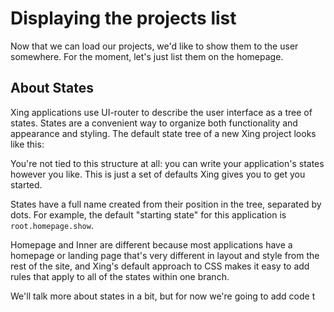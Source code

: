 # Displaying the projects list

Now that we can load our projects, we'd like to show them to the user somewhere. For the moment, let's just list them on the homepage.

## About States

Xing applications use UI-router to describe the user interface as a tree of states. States are a convenient way to organize both functionality and appearance and styling.  The default state tree of a new Xing project looks like this:



You're not tied to this structure at all: you can write your application's states however you like. This is just a set of defaults Xing gives you to get you started.

States have a full name created from their position in the tree, separated by dots.  For example, the default "starting state" for this application is `root.homepage.show`. 

Homepage and Inner are different because most applications have a homepage or landing page that's very different in layout and style from the rest of the site, and Xing's default approach to CSS makes it easy to add rules that apply to all of the states within one branch.

We'll talk more about states in a bit, but for now we're going to add code t
